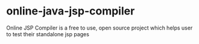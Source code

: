 # online-java-jsp-compiler
Online JSP Compiler is a free to use, open source project which helps user to test their standalone jsp pages
